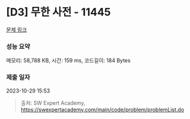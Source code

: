 # [D3] 무한 사전 - 11445 

[문제 링크](https://swexpertacademy.com/main/code/problem/problemDetail.do?contestProbId=AXdHwI1aCy0DFAS5) 

### 성능 요약

메모리: 58,788 KB, 시간: 159 ms, 코드길이: 184 Bytes

### 제출 일자

2023-10-29 15:53



> 출처: SW Expert Academy, https://swexpertacademy.com/main/code/problem/problemList.do